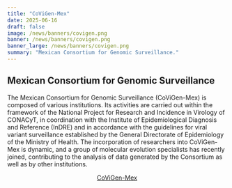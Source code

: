 ```yaml
---
title: "CoViGen-Mex"
date: 2025-06-16
draft: false
image: /news/banners/covigen.png
banner: /news/banners/covigen.png
banner_large: /news/banners/covigen.png
summary: "Mexican Consortium for Genomic Surveillance."
---
```


## Mexican Consortium for Genomic Surveillance

The Mexican Consortium for Genomic Surveillance (CoViGen-Mex) is composed of various institutions. Its activities are carried out within the framework of the National Project for Research and Incidence in Virology of CONACyT, in coordination with the Institute of Epidemiological Diagnosis and Reference (InDRE) and in accordance with the guidelines for viral variant surveillance established by the General Directorate of Epidemiology of the Ministry of Health. The incorporation of researchers into CoViGen-Mex is dynamic, and a group of molecular evolution specialists has recently joined, contributing to the analysis of data generated by the Consortium as well as by other institutions.




<div style="text-align: center;">
    <a href="http://mexcov2.ibt.unam.mx:8080/COVID-TRACKER/" 
       class="btn btn-custom mt-auto" 
       target="_blank" rel="noopener noreferrer">
       CoViGen-Mex
    </a>
</div>

